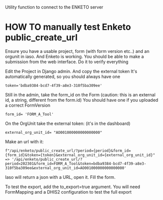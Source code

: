 Utility function to connect to the ENKETO server

# HOW TO manually test Enketo public_create_url

Ensure you have a usable project, form (with form version etc..) and an orgunit in iaso. And Enketo is working. You should be able to make a submission from the web interface. Do it to verify everything

Edit the Project in Django admin. And copy the external token
It's automatically generated, so you should always have one

`token='bdba9384-bcd7-4f39-a8e3-310f5ba309ee'`

Still in the admin, take the form_id on the Form (caution: this is an external id, a string, different from the form.id) You should have one if you uploaded a correct FormVersion

`form_id= 'FORM_A_Tool'`

On the OrgUnit take the external token: (it's in the dashboard)

`external_org_unit_id= "AO001000000000000000"`

Make an url with it:
```
f"/api/enketo/public_create_url/?period={period}&form_id={form_id}&token={token}&external_org_unit_id={external_org_unit_id}"
=> '/api/enketo/public_create_url/?period=202301&form_id=FORM_A_Tool&token=bdba9384-bcd7-4f39-a8e3-310f5ba309ee&external_org_unit_id=AO001000000000000000'
```

Iaso will return a json with a URL, open it.
Fill the form.

To test the export, add the to_export=true argument. You will need FormMapping and a DHIS2 configuration to test the full export
